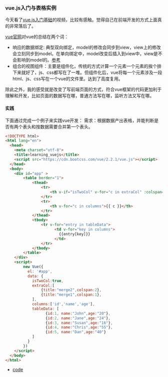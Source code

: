 ### vue.js入门与表格实例

今天看了[vue.js入门基础](http://www.imooc.com/learn/694)的视频，比较有感触。觉得自己在前端开发的方式上面真的非常落后了。

[vue官网](http://cn.vuejs.org/)对vue的总结在两个词：
 * 响应的数据绑定: 典型双向绑定，model的修改会同步到view，view上的修改会立刻同步到model。在单向绑定中，model改变后插入到view中，view是不会影响到model的。[参考](https://segmentfault.com/q/1010000002511449/a-1020000002514653)
 * 组合的视图组件：主要是组件化，传统的方式计算一个元素一个元素的挨个排下来就好了，js、css都写在了一堆。但组件化后，vue将每一个元素涉及一段html、js、css写在一个vue的文件里。达到了高度复用。

除此之外，我的感受就是改变了写前端页面的方式，符合vue框架的代码更加利于理解和开发，比如页面的数据写在哪，普通方法写在哪，监听方法又写在哪。

#### 实践
下面通过完成一个例子来实践vue开发：
需求：根据数据产出表格，并能判断是否有两个表头和按数据需要合并第一个表头。
```html
<!DOCTYPE html>
<html lang="en">
  <head>
    <meta charset="utf-8">
    <title>learning_vuejs</title>
	<script src="https://cdn.bootcss.com/vue/2.2.1/vue.js"></script>
  </head>
  <body>
	<div id="app" >
		<table border="1">
			<thead>
				<tr>
					<th v-if="isTwoCol" v-for="c in extraCol" :colspan="c.colspan">{{ c.title }}</th>
				</tr>
				<tr>
					<th v-for="c in columns">{{ c }}</th>
				</tr>
			</thead>
			<tbody>
				<tr v-for="entry in tableData">
					  <td v-for="key in columns">
						{{entry[key]}}
					  </td>
				</tr>
			</tbody>
		</table>
	</div>
	<script>
		new Vue({
		  el: '#app',
		  data: {
			isTwoCol:true,
			extraCol:[
				{title:"merge2",colspan:2},
				{title:"merge1",colspan:1},
			],
			columns:['id','name','age'],
			tableData: [
				  {id:1, name:"John",age:"20"},
				  {id:2, name:"Jane",age:"24"},
				  {id:3, name:"Susan",age:"16"},
				  {id:4, name:"Chris",age:"55"},
				  {id:5, name:"Dan",age:"40"}
			]
		  }
		})
    </script>
  </body>
</html>
```
* [code](begin_learning_vue.html)


